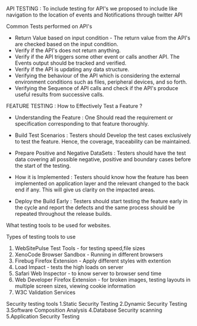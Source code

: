 
API TESTING :
To include testing for API's we proposed to include like navigation to the location of events and Notifications through twitter API

Common Tests performed on API's
- Return Value based on input condition - The return value from the API's are checked based on the input condition.
- Verify if the API's does not return anything.
- Verify if the API triggers some other event or calls another API. The Events output should be tracked and verified.
- Verify if the API is updating any data structure.
- Verifying the behaviour of the API which is considering the external environment conditions such as files, peripheral devices, and so forth.
- Verifying the Sequence of API calls and check if the API's produce useful results from successive calls.

FEATURE TESTING :
How to Effectively Test a Feature ?
- Understanding the Feature : One Should read the requirement or specification corresponding to that feature thoroughly.

- Build Test Scenarios : Testers should Develop the test cases exclusively to test the feature. Hence, the coverage, traceability can be maintained.

- Prepare Positive and Negative DataSets : Testers should have the test data covering all possible negative, positive and boundary cases before the start of the testing.

- How it is Implemented : Testers should know how the feature has been implemented on application layer and the relevant changed to the back end if any. This will give us clarity on the impacted areas.

- Deploy the Build Early : Testers should start testing the feature early in the cycle and report the defects and the same process should be repeated throughout the release builds.

What testing tools to be used for websites.

Types of testing tools to use 
1. WebSitePulse Test Tools - for testing speed,file sizes
2. XenoCode Browser Sandbox - Running in different browsers
3. Firebug Firefox Extension - Apply different styles with extention
4. Load Impact - tests the high loads on server
5. Safari Web Inspector - to know server to browser send time
6. Web Developer Firefox Extension - for broken images, testing layouts in multiple screen sizes, viewing cookie information
7. W3C Validation Services 

Security testing tools
1.Static Security Testing
2.Dynamic Security Testing
3.Software Composition Analysis
4.Database Security scanning
5.Application Security Testing